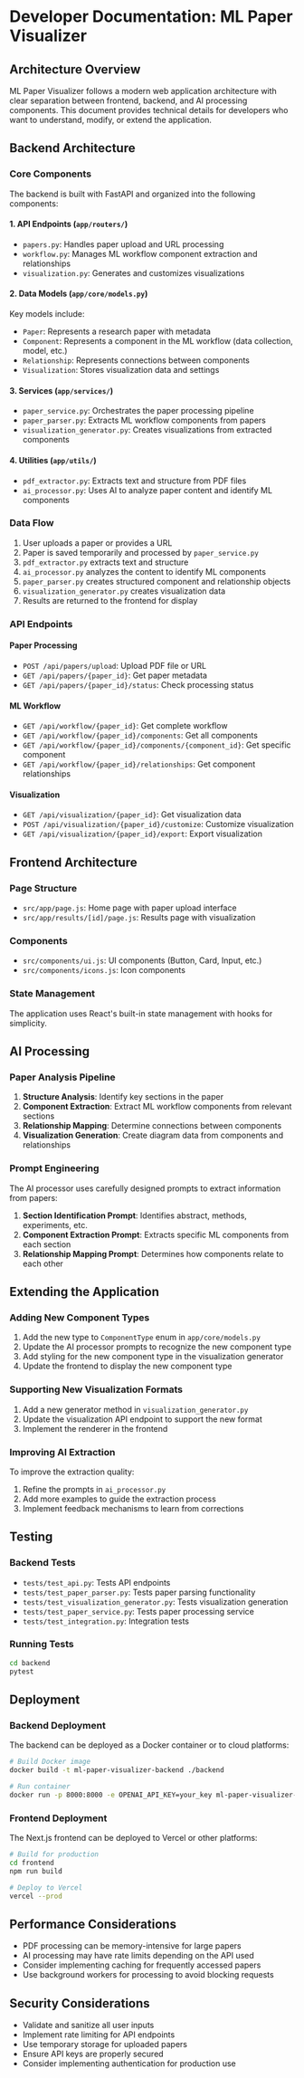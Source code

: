 # Developer Documentation: ML Paper Visualizer

## Architecture Overview

ML Paper Visualizer follows a modern web application architecture with clear separation between frontend, backend, and AI processing components. This document provides technical details for developers who want to understand, modify, or extend the application.

## Backend Architecture

### Core Components

The backend is built with FastAPI and organized into the following components:

#### 1. API Endpoints (`app/routers/`)

- `papers.py`: Handles paper upload and URL processing
- `workflow.py`: Manages ML workflow component extraction and relationships
- `visualization.py`: Generates and customizes visualizations

#### 2. Data Models (`app/core/models.py`)

Key models include:
- `Paper`: Represents a research paper with metadata
- `Component`: Represents a component in the ML workflow (data collection, model, etc.)
- `Relationship`: Represents connections between components
- `Visualization`: Stores visualization data and settings

#### 3. Services (`app/services/`)

- `paper_service.py`: Orchestrates the paper processing pipeline
- `paper_parser.py`: Extracts ML workflow components from papers
- `visualization_generator.py`: Creates visualizations from extracted components

#### 4. Utilities (`app/utils/`)

- `pdf_extractor.py`: Extracts text and structure from PDF files
- `ai_processor.py`: Uses AI to analyze paper content and identify ML components

### Data Flow

1. User uploads a paper or provides a URL
2. Paper is saved temporarily and processed by `paper_service.py`
3. `pdf_extractor.py` extracts text and structure
4. `ai_processor.py` analyzes the content to identify ML components
5. `paper_parser.py` creates structured component and relationship objects
6. `visualization_generator.py` creates visualization data
7. Results are returned to the frontend for display

### API Endpoints

#### Paper Processing

- `POST /api/papers/upload`: Upload PDF file or URL
- `GET /api/papers/{paper_id}`: Get paper metadata
- `GET /api/papers/{paper_id}/status`: Check processing status

#### ML Workflow

- `GET /api/workflow/{paper_id}`: Get complete workflow
- `GET /api/workflow/{paper_id}/components`: Get all components
- `GET /api/workflow/{paper_id}/components/{component_id}`: Get specific component
- `GET /api/workflow/{paper_id}/relationships`: Get component relationships

#### Visualization

- `GET /api/visualization/{paper_id}`: Get visualization data
- `POST /api/visualization/{paper_id}/customize`: Customize visualization
- `GET /api/visualization/{paper_id}/export`: Export visualization

## Frontend Architecture

### Page Structure

- `src/app/page.js`: Home page with paper upload interface
- `src/app/results/[id]/page.js`: Results page with visualization

### Components

- `src/components/ui.js`: UI components (Button, Card, Input, etc.)
- `src/components/icons.js`: Icon components

### State Management

The application uses React's built-in state management with hooks for simplicity.

## AI Processing

### Paper Analysis Pipeline

1. **Structure Analysis**: Identify key sections in the paper
2. **Component Extraction**: Extract ML workflow components from relevant sections
3. **Relationship Mapping**: Determine connections between components
4. **Visualization Generation**: Create diagram data from components and relationships

### Prompt Engineering

The AI processor uses carefully designed prompts to extract information from papers:

1. **Section Identification Prompt**: Identifies abstract, methods, experiments, etc.
2. **Component Extraction Prompt**: Extracts specific ML components from each section
3. **Relationship Mapping Prompt**: Determines how components relate to each other

## Extending the Application

### Adding New Component Types

1. Add the new type to `ComponentType` enum in `app/core/models.py`
2. Update the AI processor prompts to recognize the new component type
3. Add styling for the new component type in the visualization generator
4. Update the frontend to display the new component type

### Supporting New Visualization Formats

1. Add a new generator method in `visualization_generator.py`
2. Update the visualization API endpoint to support the new format
3. Implement the renderer in the frontend

### Improving AI Extraction

To improve the extraction quality:
1. Refine the prompts in `ai_processor.py`
2. Add more examples to guide the extraction process
3. Implement feedback mechanisms to learn from corrections

## Testing

### Backend Tests

- `tests/test_api.py`: Tests API endpoints
- `tests/test_paper_parser.py`: Tests paper parsing functionality
- `tests/test_visualization_generator.py`: Tests visualization generation
- `tests/test_paper_service.py`: Tests paper processing service
- `tests/test_integration.py`: Integration tests

### Running Tests

```bash
cd backend
pytest
```

## Deployment

### Backend Deployment

The backend can be deployed as a Docker container or to cloud platforms:

```bash
# Build Docker image
docker build -t ml-paper-visualizer-backend ./backend

# Run container
docker run -p 8000:8000 -e OPENAI_API_KEY=your_key ml-paper-visualizer-backend
```

### Frontend Deployment

The Next.js frontend can be deployed to Vercel or other platforms:

```bash
# Build for production
cd frontend
npm run build

# Deploy to Vercel
vercel --prod
```

## Performance Considerations

- PDF processing can be memory-intensive for large papers
- AI processing may have rate limits depending on the API used
- Consider implementing caching for frequently accessed papers
- Use background workers for processing to avoid blocking requests

## Security Considerations

- Validate and sanitize all user inputs
- Implement rate limiting for API endpoints
- Use temporary storage for uploaded papers
- Ensure API keys are properly secured
- Consider implementing authentication for production use
